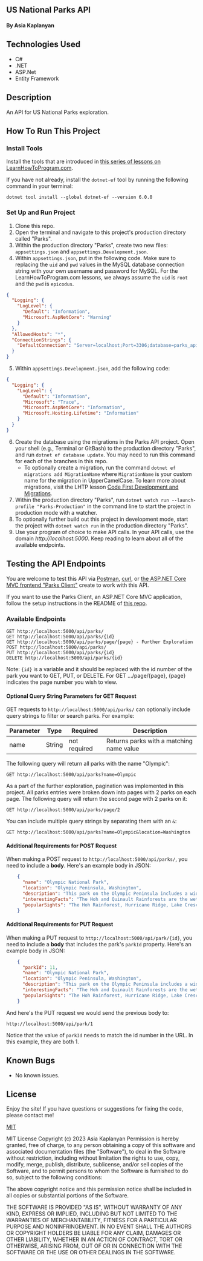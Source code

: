 ## US National Parks API

#### By Asia Kaplanyan

## Technologies Used

* C#
* .NET
* ASP.Net
* Entity Framework

## Description

An API for US National Parks exploration.

## How To Run This Project

### Install Tools

Install the tools that are introduced in [this series of lessons on LearnHowToProgram.com](https://www.learnhowtoprogram.com/c-and-net/getting-started-with-c).

If you have not already, install the `dotnet-ef` tool by running the following command in your terminal:

```
dotnet tool install --global dotnet-ef --version 6.0.0
```

### Set Up and Run Project

1. Clone this repo.
2. Open the terminal and navigate to this project's production directory called "Parks".
3. Within the production directory "Parks", create two new files: `appsettings.json` and `appsettings.Development.json`.
4. Within `appsettings.json`, put in the following code. Make sure to replacing the `uid` and `pwd` values in the MySQL database connection string with your own username and password for MySQL. For the LearnHowToProgram.com lessons, we always assume the `uid` is `root` and the `pwd` is `epicodus`.

```json
{
  "Logging": {
    "LogLevel": {
      "Default": "Information",
      "Microsoft.AspNetCore": "Warning"
    }
  },
  "AllowedHosts": "*",
  "ConnectionStrings": {
    "DefaultConnection": "Server=localhost;Port=3306;database=parks_api;uid=[YOUR-USER-NAME];pwd=[YOUR-PASSWORD];"
  }
}
```

5. Within `appsettings.Development.json`, add the following code:

```json
{
  "Logging": {
    "LogLevel": {
      "Default": "Information",
      "Microsoft": "Trace",
      "Microsoft.AspNetCore": "Information",
      "Microsoft.Hosting.Lifetime": "Information"
    }
  }
}
```

6. Create the database using the migrations in the Parks API project. Open your shell (e.g., Terminal or GitBash) to the production directory "Parks", and run `dotnet ef database update`. You may need to run this command for each of the branches in this repo. 
    - To optionally create a migration, run the command `dotnet ef migrations add MigrationName` where `MigrationName` is your custom name for the migration in UpperCamelCase. To learn more about migrations, visit the LHTP lesson [Code First Development and Migrations](https://www.learnhowtoprogram.com/c-and-net-part-time/many-to-many-relationships/code-first-development-and-migrations).
7. Within the production directory "Parks", run `dotnet watch run --launch-profile "Parks-Production"` in the command line to start the project in production mode with a watcher. 
8. To optionally further build out this project in development mode, start the project with `dotnet watch run` in the production directory "Parks".
9. Use your program of choice to make API calls. In your API calls, use the domain _http://localhost:5000_. Keep reading to learn about all of the available endpoints.

## Testing the API Endpoints

You are welcome to test this API via [Postman](https://www.postman.com/), [curl](https://curl.se/), or [the ASP.NET Core MVC frontend "Parks Client"](https://github.com/asyakap/ParksClient.Solution) create to work with this API. 

If you want to use the Parks Client, an ASP.NET Core MVC application, follow the setup instructions in the README of [this repo](https://github.com/asyakap/ParksClient.Solution). 

### Available Endpoints

```
GET http://localhost:5000/api/parks/
GET http://localhost:5000/api/parks/{id}
GET http://localhost:5000/api/parks/page/{page} - Further Exploration 
POST http://localhost:5000/api/parks/
PUT http://localhost:5000/api/parks/{id}
DELETE http://localhost:5000/api/parks/{id}
```

Note: `{id}` is a variable and it should be replaced with the id number of the park you want to GET, PUT, or DELETE. For GET .../page/{page}, {page} indicates the page number you wish to view. 

#### Optional Query String Parameters for GET Request

GET requests to `http://localhost:5000/api/parks/` can optionally include query strings to filter or search parks. For example:

| Parameter   | Type        |  Required    | Description |
| ----------- | ----------- | -----------  | ----------- |
| name        | String      | not required | Returns parks with a matching name value |


The following query will return all parks with the name "Olympic":

```
GET http://localhost:5000/api/parks?name=Olympic
```

As a part of the further exploration, pagination was implemented in this project. All parks entries were broken down into pages with 2 parks on each page. The following query will return the second page with 2 parks on it:

```
GET http://localhost:5000/api/parks/page/2
```

You can include multiple query strings by separating them with an `&`:

```
GET http://localhost:5000/api/parks?name=Olympic&location=Washington
```

#### Additional Requirements for POST Request

When making a POST request to `http://localhost:5000/api/parks/`, you need to include a **body**. Here's an example body in JSON:

```json
    {
      "name": "Olympic National Park",
      "location": "Olympic Peninsula, Washington",
      "description": "This park on the Olympic Peninsula includes a wide range of ecosystems from Pacific shoreline to temperate rainforests to the glaciated alpine peaks of the Olympic Mountains, the tallest of which is Mount Olympus.",
      "interestingFacts": "The Hoh and Quinault Rainforests are the wettest areas in the contiguous United States, with the Hoh receiving an average of almost 12 ft (3.7 m) of rain every year.",
      "popularSights": "The Hoh Rainforest, Hurricane Ridge, Lake Crescent."
    }
```

#### Additional Requirements for PUT Request

When making a PUT request to `http://localhost:5000/api/park/{id}`, you need to include a **body** that includes the park's `parkId` property. Here's an example body in JSON:

```json
    {
      "parkId": 11,
      "name": "Olympic National Park",
      "location": "Olympic Peninsula, Washington",
      "description": "This park on the Olympic Peninsula includes a wide range of ecosystems from Pacific shoreline to temperate rainforests to the glaciated alpine peaks of the Olympic Mountains, the tallest of which is Mount Olympus.",
      "interestingFacts": "The Hoh and Quinault Rainforests are the wettest areas in the contiguous United States, with the Hoh receiving an average of almost 12 ft (3.7 m) of rain every year.",
      "popularSights": "The Hoh Rainforest, Hurricane Ridge, Lake Crescent."
    }
```

And here's the PUT request we would send the previous body to:

```
http://localhost:5000/api/park/1
```

Notice that the value of `parkId` needs to match the id number in the URL. In this example, they are both 1.

## Known Bugs

* No known issues.

## License
Enjoy the site! If you have questions or suggestions for fixing the code, please contact me!

[MIT](https://github.com/git/git-scm.com/blob/main/MIT-LICENSE.txt)

MIT License Copyright (c) 2023 Asia Kaplanyan
 Permission is hereby granted, free of charge, to any person obtaining a copy of this software and associated documentation files (the "Software"), to deal in the Software without restriction, including without limitation the rights to use, copy, modify, merge, publish, distribute, sublicense, and/or sell copies of the Software, and to permit persons to whom the Software is furnished to do so, subject to the following conditions:

The above copyright notice and this permission notice shall be included in all copies or substantial portions of the Software.

THE SOFTWARE IS PROVIDED "AS IS", WITHOUT WARRANTY OF ANY KIND, EXPRESS OR IMPLIED, INCLUDING BUT NOT LIMITED TO THE WARRANTIES OF MERCHANTABILITY, FITNESS FOR A PARTICULAR PURPOSE AND NONINFRINGEMENT. IN NO EVENT SHALL THE AUTHORS OR COPYRIGHT HOLDERS BE LIABLE FOR ANY CLAIM, DAMAGES OR OTHER LIABILITY, WHETHER IN AN ACTION OF CONTRACT, TORT OR OTHERWISE, ARISING FROM, OUT OF OR IN CONNECTION WITH THE SOFTWARE OR THE USE OR OTHER DEALINGS IN THE SOFTWARE.

